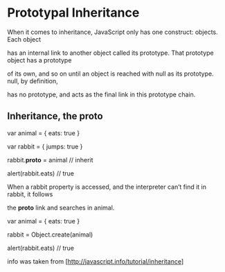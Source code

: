 # Prototypal Inheritance


When it comes to inheritance, JavaScript only has one construct: objects. Each object 

has an internal link to another object called its prototype. That prototype object has a prototype 

of its own, and so on until an object is reached with null as its prototype. null, by definition,

has no prototype, and acts as the final link in this prototype chain.


## Inheritance, the __proto__


  var animal = { eats: true }
  
  var rabbit = { jumps: true }
  
  rabbit.__proto__ = animal  // inherit
  
  alert(rabbit.eats) // true
  
  
  
When a rabbit property is accessed, and the interpreter can’t find it in rabbit, it follows 

the __proto__ link and searches in animal.



  var animal = { eats: true }

  rabbit = Object.create(animal)

  alert(rabbit.eats) // true

info was taken from [http://javascript.info/tutorial/inheritance]

